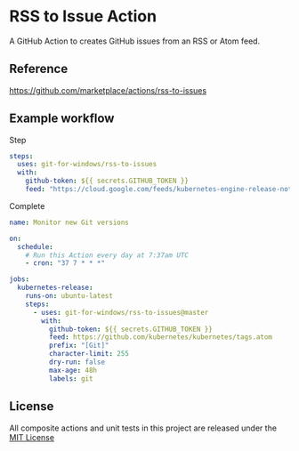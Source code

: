 # RSS to Issue Action

A GitHub Action to creates GitHub issues from an RSS or Atom feed.

## Reference

<https://github.com/marketplace/actions/rss-to-issues>

## Example workflow

Step

```yml
steps:
  uses: git-for-windows/rss-to-issues
  with:
    github-token: ${{ secrets.GITHUB_TOKEN }}
    feed: "https://cloud.google.com/feeds/kubernetes-engine-release-notes.xml"
```

Complete

```yml
name: Monitor new Git versions

on:
  schedule:
    # Run this Action every day at 7:37am UTC
    - cron: "37 7 * * *"

jobs:
  kubernetes-release:
    runs-on: ubuntu-latest
    steps:
      - uses: git-for-windows/rss-to-issues@master
        with:
          github-token: ${{ secrets.GITHUB_TOKEN }}
          feed: https://github.com/kubernetes/kubernetes/tags.atom
          prefix: "[Git]"
          character-limit: 255
          dry-run: false
          max-age: 48h
          labels: git
```

## License

All composite actions and unit tests in this project are released under the [MIT License](../../LICENSE)
